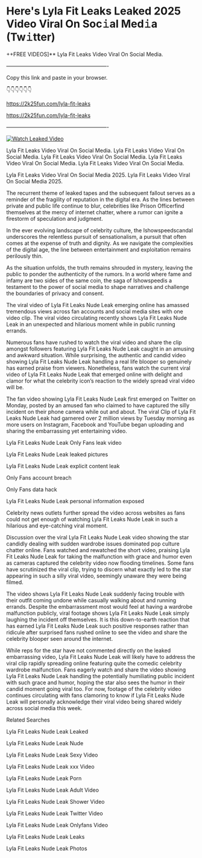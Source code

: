 # Here's Lyla Fit Leaks Leaked 2025 Video Viral On Soc𝚒al Med𝚒a (Tw𝚒tter)

++FREE VIDEOS]** Lyla Fit Leaks Video Viral On Social Media.

———————————————————-

Copy this link and paste in your browser.

👇👇👇👇👇👇

https://2k25fun.com/lyla-fit-leaks

https://2k25fun.com/lyla-fit-leaks

———————————————————-

[![Watch Leaked Video](https://miro.medium.com/v2/resize:fit:828/format:webp/1*cilzJN44JGOrTw9NJCrNHA.gif "Watch Leaked Video")](https://2k25fun.com/lyla-fit-leaks)

Lyla Fit Leaks Video Viral On Social Media. Lyla Fit Leaks Video Viral On Social Media. Lyla Fit Leaks Video Viral On Social Media. Lyla Fit Leaks Video Viral On Social Media. Lyla Fit Leaks Video Viral On Social Media.

Lyla Fit Leaks Video Viral On Social Media 2025. Lyla Fit Leaks Video Viral On Social Media 2025.

The recurrent theme of leaked tapes and the subsequent fallout serves as a reminder of the fragility of reputation in the digital era. As the lines between private and public life continue to blur, celebrities like Prison Officerfind themselves at the mercy of internet chatter, where a rumor can ignite a firestorm of speculation and judgment.

In the ever evolving landscape of celebrity culture, the Ishowspeedscandal underscores the relentless pursuit of sensationalism, a pursuit that often comes at the expense of truth and dignity. As we navigate the complexities of the digital age, the line between entertainment and exploitation remains perilously thin.

As the situation unfolds, the truth remains shrouded in mystery, leaving the public to ponder the authenticity of the rumors. In a world where fame and infamy are two sides of the same coin, the saga of Ishowspeedis a testament to the power of social media to shape narratives and challenge the boundaries of privacy and consent.

The viral video of Lyla Fit Leaks Nude Leak emerging online has amassed tremendous views across fan accounts and social media sites with one video clip. The viral video circulating recently shows Lyla Fit Leaks Nude Leak in an unexpected and hilarious moment while in public running errands.

Numerous fans have rushed to watch the viral video and share the clip amongst followers featuring Lyla Fit Leaks Nude Leak caught in an amusing and awkward situation. While surprising, the authentic and candid video showing Lyla Fit Leaks Nude Leak handling a real life blooper so genuinely has earned praise from viewers. Nonetheless, fans watch the current viral video of Lyla Fit Leaks Nude Leak that emerged online with delight and clamor for what the celebrity icon’s reaction to the widely spread viral video will be.

The fan video showing Lyla Fit Leaks Nude Leak first emerged on Twitter on Monday, posted by an amused fan who claimed to have captured the silly incident on their phone camera while out and about. The viral Clip of Lyla Fit Leaks Nude Leak had garnered over 2 million views by Tuesday morning as more users on Instagram, Facebook and YouTube began uploading and sharing the embarrassing yet entertaining video.

Lyla Fit Leaks Nude Leak Only Fans leak video

Lyla Fit Leaks Nude Leak leaked pictures

Lyla Fit Leaks Nude Leak explicit content leak

Only Fans account breach

Only Fans data hack

Lyla Fit Leaks Nude Leak personal information exposed

Celebrity news outlets further spread the video across websites as fans could not get enough of watching Lyla Fit Leaks Nude Leak in such a hilarious and eye-catching viral moment.

Discussion over the viral Lyla Fit Leaks Nude Leak video showing the star candidly dealing with sudden wardrobe issues dominated pop culture chatter online. Fans watched and rewatched the short video, praising Lyla Fit Leaks Nude Leak for taking the malfunction with grace and humor even as cameras captured the celebrity video now flooding timelines. Some fans have scrutinized the viral clip, trying to discern what exactly led to the star appearing in such a silly viral video, seemingly unaware they were being filmed.

The video shows Lyla Fit Leaks Nude Leak suddenly facing trouble with their outfit coming undone while casually walking about and running errands. Despite the embarrassment most would feel at having a wardrobe malfunction publicly, viral footage shows Lyla Fit Leaks Nude Leak simply laughing the incident off themselves. It is this down-to-earth reaction that has earned Lyla Fit Leaks Nude Leak such positive responses rather than ridicule after surprised fans rushed online to see the video and share the celebrity blooper seen around the internet.

While reps for the star have not commented directly on the leaked embarrassing video, Lyla Fit Leaks Nude Leak will likely have to address the viral clip rapidly spreading online featuring quite the comedic celebrity wardrobe malfunction. Fans eagerly watch and share the video showing Lyla Fit Leaks Nude Leak handling the potentially humiliating public incident with such grace and humor, hoping the star also sees the humor in their candid moment going viral too. For now, footage of the celebrity video continues circulating with fans clamoring to know if Lyla Fit Leaks Nude Leak will personally acknowledge their viral video being shared widely across social media this week.

Related Searches

Lyla Fit Leaks Nude Leak Leaked

Lyla Fit Leaks Nude Leak Nude

Lyla Fit Leaks Nude Leak Sexy Video

Lyla Fit Leaks Nude Leak xxx Video

Lyla Fit Leaks Nude Leak Porn

Lyla Fit Leaks Nude Leak Adult Video

Lyla Fit Leaks Nude Leak Shower Video

Lyla Fit Leaks Nude Leak Twitter Video

Lyla Fit Leaks Nude Leak Onlyfans Video

Lyla Fit Leaks Nude Leak Leaks

Lyla Fit Leaks Nude Leak Photos